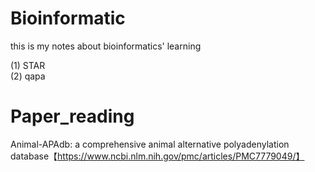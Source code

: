# Bioinformatic
this is my notes about bioinformatics' learning

(1) STAR  
(2) qapa

# Paper_reading
Animal-APAdb: a comprehensive animal alternative polyadenylation database【https://www.ncbi.nlm.nih.gov/pmc/articles/PMC7779049/】
